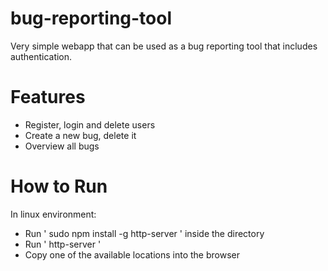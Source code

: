 # bug-reporting-tool
Very simple webapp that can be used as a bug reporting tool that includes authentication.

# Features

- Register, login and delete users
- Create a new bug, delete it
- Overview all bugs

# How to Run

In linux environment:

- Run ' sudo npm install -g http-server ' inside the directory
- Run ' http-server '
- Copy one of the available locations into the browser
